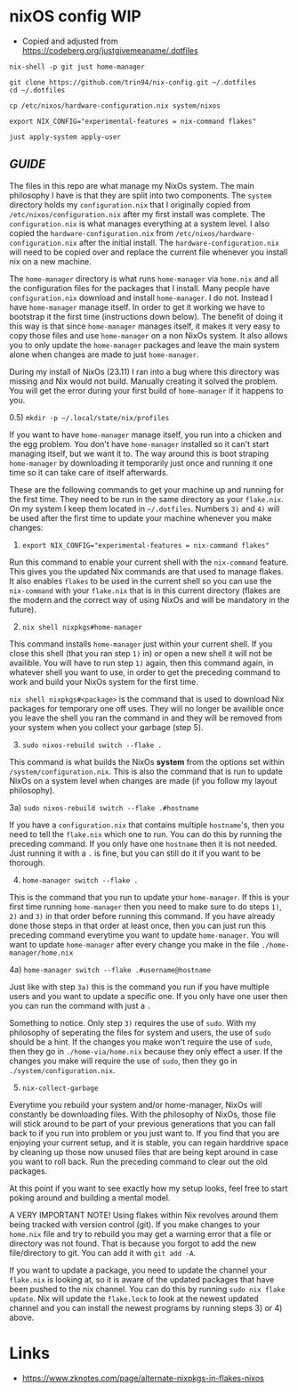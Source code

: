 # nixOS config WIP

* Copied and adjusted from https://codeberg.org/justgivemeaname/.dotfiles

```shell
nix-shell -p git just home-manager

git clone https://github.com/trin94/nix-config.git ~/.dotfiles
cd ~/.dotfiles

cp /etc/nixos/hardware-configuration.nix system/nixos

export NIX_CONFIG="experimental-features = nix-command flakes"

just apply-system apply-user
```

## ***GUIDE***

The files in this repo are what manage my NixOs system. 
The main philosophy I have is that they are split into two components. The `system` directory holds my `configuration.nix`
that I originally copied from `/etc/nixos/configuration.nix` after my first install was complete. 
The `configuration.nix` is what manages everything at a system level.
I also copied the `hardware-configuration.nix` from `/etc/nixos/hardware-configuration.nix` after the initial install.
The `hardware-configuration.nix` will need to be copied over and replace the current file whenever you install nix on a new machine.

The `home-manager` directory is what runs `home-manager` via `home.nix` and all the configuration files for the packages that I install. 
Many people have `configuration.nix` download and install `home-manager`. I do not. 
Instead I have `home-manager` manage itself. 
In order to get it working we have to bootstrap it the first time (instructions down below).
The benefit of doing it this way is that since `home-manager` manages itself, it makes it very easy to copy those files and use `home-manager` on a non NixOs system.
It also allows you to only update the `home-manager` packages and leave the main system alone when changes are made to just `home-manager`.

During my install of NixOs (23.11) I ran into a bug where this directory was missing and Nix would not build. Manually creating it solved the problem.
You will get the error during your first build of `home-manager` if it happens to you. 

0.5) `mkdir -p ~/.local/state/nix/profiles`

If you want to have `home-manager` manage itself, you run into a chicken and the egg problem. 
You don't have `home-manager` installed so it can't start managing itself, but we want it to. 
The way around this is boot straping `home-manager` by downloading it temporarily just once and running it one time so it can take care of itself afterwards.

These are the following commands to get your machine up and running for the first time.
They need to be run in the same directory as your `flake.nix`.
On my system I keep them located in `~/.dotfiles`.
Numbers `3)` and `4)` will be used after the first time to update your machine whenever you make changes:

1) `export NIX_CONFIG="experimental-features = nix-command flakes"`

Run this command to enable your current shell with the `nix-command` feature. This gives you the updated Nix commands are that used to manage flakes.
It also enables `flakes` to be used in the current shell so you can use the `nix-command` with your `flake.nix` that is in this current directory 
(flakes are the modern and the correct way of using NixOs and will be mandatory in the future).

2) `nix shell nixpkgs#home-manager`

This command installs `home-manager` just within your current shell. If you close this shell (that you ran step `1)` in) or open a new shell it will not be availible.
You will have to run step `1)` again, then this command again, in whatever shell you want to use, in order to get the preceding command to work and build your NixOs system for the first time.

`nix shell nixpkgs#<package>` is the command that is used to download Nix packages for temporary one off uses.
They will no longer be availible once you leave the shell you ran the command in and they will be removed from your system when you collect your garbage (step 5).

3) `sudo nixos-rebuild switch --flake .`

This command is what builds the NixOs **system** from the options set within `/system/configuration.nix`. 
This is also the command that is run to update NixOs on a system level when changes are made (if you follow my layout philosophy).

3a) `sudo nixos-rebuild switch --flake .#hostname`

If you have a `configuration.nix` that contains multiple `hostname`'s, then you need to tell the `flake.nix` which one to run.
You can do this by running the preceding command. If you only have one `hostname` then it is not needed.
Just running it with a `.` is fine, but you can still do it if you want to be thorough.

4) `home-manager switch --flake .`

This is the command that you run to update your `home-manager`.
If this is your first time running `home-manager` then you need to make sure to do steps `1)`, `2)` and `3)` in that order before running this command.
If you have already done those steps in that order at least once, then you can just run this preceding command everytime you want to update `home-manager`.
You will want to update `home-manager` after every change you make in the file `./home-manager/home.nix`

4a) `home-manager switch --flake .#username@hostname`

Just like with step `3a)` this is the command you run if you have multiple users and you want to update a specific one.
If you only have one user then you can run the command with just a `.`

Something to notice. Only step `3)` requires the use of `sudo`. 
With my philosophy of seperating the files for system and users, the use of `sudo` should be a hint.
If the changes you make won't require the use of `sudo`, then they go in `./home-via/home.nix` because they only effect a user. 
If the changes you make will require the use of `sudo`, then they go in `./system/configuration.nix`.

5) `nix-collect-garbage`

Everytime you rebuild your system and/or home-manager, NixOs will constantly be downloading files.
With the philosophy of NixOs, those file will stick around to be part of your previous generations that you can fall back to if you run into problem or you just want to.
If you find that you are enjoying your current setup, and it is stable, you can regain harddrive space by cleaning up those now unused files that are being kept around in case you want to roll back.
Run the preceding command to clear out the old packages.


At this point if you want to see exactly how my setup looks, feel free to start poking around and building a mental model.

A VERY IMPORTANT NOTE! Using flakes within Nix revolves around them being tracked with version control (git).
If you make changes to your `home.nix` file and try to rebuild you may get a warning error that a file or directory was not found.
That is because you forgot to add the new file/directory to git.
You can add it with `git add -A`.

If you want to update a package, you need to update the channel your `flake.nix` is looking at, so it is aware of the updated packages that have been pushed to the nix channel.
You can do this by running `sudo nix flake update`. 
Nix will update the `flake.lock` to look at the newest updated channel and you can install the newest programs by running steps 3) or 4) above.


# Links

* https://www.zknotes.com/page/alternate-nixpkgs-in-flakes-nixos
